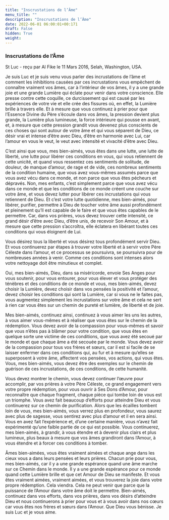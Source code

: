 ```yaml
---
title: "Inscrustations de l’Âme"
menu_title: ""
description: "Inscrustations de l’Âme"
date: 2022-06-01 06:00:01+00:171
draft: False
hidden: True
weight:
---
```

### Inscrustations de l’Âme

St Luc - reçu par Al Fike le 11 Mars 2016, Selah, Washington, USA.

Je suis Luc et je suis venu vous parler des incrustations de l’âme et comment les inhibitions causées par ces incrustations vous empêchent de connaître vraiment vos âmes, car à l’intérieur de vos âmes, il y a une grande joie et une grande Lumière qui éclate pour venir dans votre conscience. Elle presse contre cette coquille, ce durcissement qui est causé par les expériences de votre vie et elle crée des fissures où, en effet, la Lumière brille à travers elle. Et à mesure que vous continuez à prier pour que l’Essence Divine du Père s’écoule dans vos âmes, la pression devient plus grande, la Lumière plus lumineuse, la force intérieure qui pousse en avant, et, à mesure que cette pression grandit vous devenez plus conscients de ces choses qui sont autour de votre âme et qui vous séparent de Dieu, ce désir vrai et intense d’être avec Dieu, d’être en harmonie avec Lui, car l’amour en vous le veut, le veut avec intensité et vivacité d’être avec Dieu.

C’est ainsi que vous, mes bien-aimés, vous êtes dans une lutte, une lutte de liberté, une lutte pour libérer ces conditions en vous, qui vous retiennent de cette unicité, et quand vous ressentez ces sentiments de solitude, de douleur, de manque d’amour, de rage et de vide, ces nombreux sentiments de la condition humaine, que vous avez vous-mêmes assumés parce que vous avez vécu dans ce monde, et non parce que vous êtes pécheurs et dépravés. Non, mes enfants, c’est simplement parce que vous avez vécu dans ce monde et que les conditions de ce monde créent une couche sur votre âme, et vous devez lutter pour libérer ces incrustations qui vous retiennent de Dieu. Et c’est votre lutte quotidienne, mes bien-aimés, pour libérer, purifier, permettre à Dieu de toucher votre âme aussi profondément et pleinement qu’Il est capable de le faire et que vous êtes capables de le permettre. Car, dans vos prières, vous devez trouver cette intensité, ce grand désir d’être avec Dieu, d’être unis, de recevoir Son Amour, et à mesure que cette pression s’accroîtra, elle éclatera en libérant toutes ces conditions qui vous éloignent de Lui.

Vous désirez tous la liberté et vous désirez tous profondément servir Dieu. Et vous continuerez par étapes à trouver votre liberté et à servir votre Père Céleste dans l’amour, et ce processus se poursuivra, se poursuivra pour de nombreuses années à venir. Comme ces conditions sont intenses alors votre nettoyage doit être minutieux et complet.

Oui, mes bien-aimés, Dieu, dans sa miséricorde, envoie Ses Anges pour vous soutenir, pour vous entourer, pour vous élever et vous protéger des ténèbres et des conditions de ce monde et vous, mes bien-aimés, devez choisir la Lumière, devez choisir dans vos pensées la positivité et l’amour, devez choisir les conditions qui sont la Lumière, car si vous ne le faites pas, vous augmentez simplement les incrustations sur votre âme et cela ne sert à rien car vous êtes sur un chemin de pureté et lumière, de liberté et de joie.

Mes bien-aimés, continuez ainsi, continuez à vous aimer les uns les autres, à vous aimer vous-mêmes et à réaliser que vous êtes sur le chemin de la rédemption. Vous devez avoir de la compassion pour vous-mêmes et savoir que vous n’êtes pas à blâmer pour votre condition, que vous êtes en quelque sorte une victime de ces conditions, que vous avez été secoué par le monde et que chaque âme a été secouée par le monde. Vous devez avoir de la compassion pour tous vos frères et sœurs, car il est si facile de se laisser enfermer dans ces conditions qui, au fur et à mesure qu’elles se superposent à votre âme, affectent vos pensées, vos actions, qui vous êtes. Vous, mes bien-aimés, vous devez être des exemples sur le chemin de guérison de ces incrustations, de ces conditions, de cette humanité.

Vous devez montrer le chemin, vous devez continuer l’œuvre pour accomplir, par vos prières à votre Père Céleste, ce grand engagement vers votre propre rédemption, pour vous ouvrir à Ses Dons d’Amour, pour reconnaître que chaque fragment, chaque pièce qui tombe loin de vous est un triomphe. Vous avez fait beaucoup d’efforts pour atteindre Dieu et vous continuerez sur ce chemin de purification. Alors que les écailles tombent loin de vous, mes bien-aimés, vous verrez plus en profondeur, vous saurez avec plus de sagesse, vous sentirez avec plus d’amour et il en sera ainsi. Vous en avez fait l’expérience et, d’une certaine manière, vous n’avez fait expérimenté qu’une faible partie de ce qui est possible. Vous continuerez, mes bien-aimés, à grandir, à vous étendre et à devenir plus clairs et plus lumineux, plus beaux à mesure que vos âmes grandiront dans l’Amour, à vous étendre et à forcer ces conditions à tomber.

Âmes bien-aimées, vous êtes vraiment aimées et chaque ange dans les cieux vous a dans leurs pensées et leurs prières. Chacun prie pour vous, mes bien-aimés, car il y a une grande espérance quand une âme marche sur ce Chemin dans le monde. Il y a une grande espérance pour ce monde quand cette Lumière brille et que cet Amour de Dieu se manifeste. Et vous êtes vraiment aimées, vraiment aimées, et vous trouverez la joie dans votre propre rédemption. Cela viendra. Cela ne peut venir que parce que la puissance de l’Amour dans votre âme doit le permettre. Bien-aimés, continuez dans vos efforts, dans vos prières, dans vos désirs d’atteindre Dieu et nous continuerons à prier pour vous et à vous avoir dans nos cœurs car vous êtes nos frères et sœurs dans l’Amour. Que Dieu vous bénisse. Je suis Luc et je vous aime.
